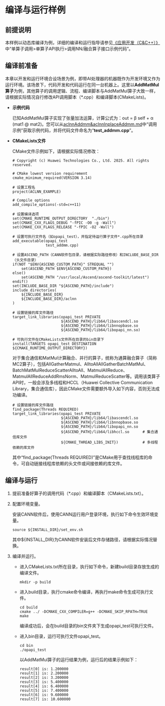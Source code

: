 # 编译与运行样例

## 前提说明
本样例以动态库编译为例，详细的编译和运行指导请参见[《应用开发（C&C++）》](https://hiascend.com/document/redirect/CannCommercialCppInferWizard)中“单算子调用>单算子API执行>调用NN/融合算子接口示例代码”。

## 编译前准备
本章以开发和运行环境合设场景为例，即带AI处理器的机器既作为开发环境又作为运行环境。该场景下，代码开发和代码运行在同一台机器上。这里以**AddMatMul算子**为例，其他算子的调用逻辑、流程、编译脚本与AddMatMul算子大致一样，请根据实际情况自行修改API调用脚本（\*.cpp）和编译脚本(CMakeLists)。

- **示例代码**

   已知AddMatMul算子实现了张量加法运算，计算公式为：out = β  self + α  (mat1 @ mat2)。您可以从[aclnnAddmm&aclnnInplaceAddmm.md](../../matmul/mat_mul_v3/docs/aclnnAddmm&aclnnInplaceAddmm.md)中“调用示例”获取示例代码，并将代码文件命名为“**test\_addmm.cpp**”。

- **CMakeLists文件**

    CMake文件示例如下，请根据实际情况修改：
    ```
    # Copyright (c) Huawei Technologies Co., Ltd. 2025. All rights reserved.

    # CMake lowest version requirement
    cmake_minimum_required(VERSION 3.14)

    # 设置工程名
    project(ACLNN_EXAMPLE)

    # Compile options
    add_compile_options(-std=c++11)

    # 设置编译选项
    set(CMAKE_RUNTIME_OUTPUT_DIRECTORY  "./bin")
    set(CMAKE_CXX_FLAGS_DEBUG "-fPIC -O0 -g -Wall")
    set(CMAKE_CXX_FLAGS_RELEASE "-fPIC -O2 -Wall")

    # 设置可执行文件名（如opapi_test），并指定待运行算子文件*.cpp所在目录
    add_executable(opapi_test
                   test_addmm.cpp)

    # 设置ASCEND_PATH（CANN软件包目录，请根据实际路径修改）和INCLUDE_BASE_DIR（头文件目录）
    if(NOT "$ENV{ASCEND_CUSTOM_PATH}" STREQUAL "")
        set(ASCEND_PATH $ENV{ASCEND_CUSTOM_PATH})
    else()
        set(ASCEND_PATH "/usr/local/Ascend/ascend-toolkit/latest")
    endif()
    set(INCLUDE_BASE_DIR "${ASCEND_PATH}/include")
    include_directories(
        ${INCLUDE_BASE_DIR}
        ${INCLUDE_BASE_DIR}/aclnn
    )

    # 设置链接的库文件路径
    target_link_libraries(opapi_test PRIVATE
                          ${ASCEND_PATH}/lib64/libascendcl.so
                          ${ASCEND_PATH}/lib64/libnnopbase.so
                          ${ASCEND_PATH}/lib64/libopapi_nn.so)

    # 可执行文件在CMakeLists文件所在目录的bin目录下
    install(TARGETS opapi_test DESTINATION ${CMAKE_RUNTIME_OUTPUT_DIRECTORY})
    ```
    对于集合通信和MatMul计算融合、并行的算子，统称为通算融合算子（简称MC2算子），包括AllGatherMatmul、AlltoAllAllGatherBatchMatMul、BatchMatMulReduceScatterAlltoAll、MatmulAllReduce、MatmulAllReduceAddRmsNorm、MatmulReduceScatter等。调用该类算子API时，一般会涉及多线程和HCCL（Huawei Collective Communication Library，集合通信库），因此CMake文件需要额外导入如下内容，否则无法成功编译。

  ```
  # 设置链接的库文件路径
  find_package(Threads REQUIRED)
  target_link_libraries(opapi_test PRIVATE
                        ${ASCEND_PATH}/lib64/libascendcl.so
                        ${ASCEND_PATH}/lib64/libnnopbase.so
                        ${ASCEND_PATH}/lib64/libopapi_nn.so
                        ${ASCEND_PATH}/lib64/libhccl.so      # 集合通信库文件
                        ${CMAKE_THREAD_LIBS_INIT})           # 多线程依赖的库文件
  ```
  其中“find_package(Threads REQUIRED)”是CMake用于查找线程库的命令，可自动链接线程库依赖的头文件或间接依赖的库文件。

## 编译与运行

  1. 提前准备好算子的调用代码（\*.cpp）和编译脚本（CMakeLists.txt）。
  2. 配置环境变量。

     安装CANN软件后，使用CANN运行用户登录环境，执行如下命令生效环境变量。
        ```
        source ${INSTALL_DIR}/set_env.sh
        ```
     其中${INSTALL_DIR}为CANN软件安装后文件存储路径，请根据实际情况替换。
   3. 编译并运行。
        - 进入CMakeLists.txt所在目录，执行如下命令，新建build目录存放生成的编译文件。

            ```
            mkdir -p build
            ```

        - 进入build目录，执行cmake命令编译，再执行make命令生成可执行文件。

          ```
          cd build
          cmake ../ -DCMAKE_CXX_COMPILER=g++ -DCMAKE_SKIP_RPATH=TRUE
          make
          ```

          编译成功后，会在build目录的bin文件夹下生成opapi\_test可执行文件。

      - 进入bin目录，运行可执行文件opapi\_test。

        ```
        cd bin
        ./opapi_test
        ```

        以AddMatMul算子的运行结果为例，运行后的结果示例如下：

        ```
        result[0] is: 1.200000
        result[1] is: 2.200000
        result[2] is: 3.200000
        result[3] is: 5.400000
        result[4] is: 6.400000
        result[5] is: 7.400000
        result[6] is: 9.600000
        result[7] is: 10.600000
        ```
